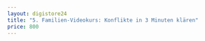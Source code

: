 ```yaml
---
layout: digistore24
title: "5. Familien-Videokurs: Konflikte in 3 Minuten klären"
price: 800
---
```

